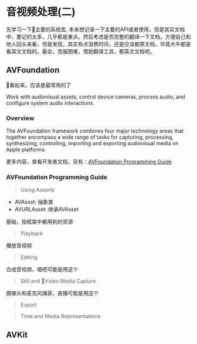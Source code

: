 # 音视频处理(二)

先学习一下主要的系统库, 本来想记录一下主要的API或者使用，但是其实文档中，要记的太多，几乎都是重点。然后考虑是否完整的翻译一下文档，方便自己和他人回头来看，但是发现，其实有点浪费时间，还是应该都原文档，毕竟大牛都是看英文文档的。最会，克服困难，借助翻译工具，都英文文档吧。

## AVFoundation

看起来，应该是最常用的了

Work with audiovisual assets, control device cameras, process audio, and configure system audio interactions.

### Overview

The AVFoundation framework combines four major technology areas that together encompass a wide range of tasks for capturing, processing, synthesizing, controlling, importing and exporting audiovisual media on Apple platforms

更多内容，查看开发者文档，另有：[AVFoundation Programming Guide](https://developer.apple.com/library/archive/documentation/AudioVideo/Conceptual/AVFoundationPG/Articles/00_Introduction.html#//apple_ref/doc/uid/TP40010188)

### AVFoundation Programming Guide

> Using Asserts

- AVAsset: 抽象类
- AVURLAsset: 继承AVAsset

基础，指框架中都用到的资源


> Playback

播放音视频

> Editing

合成音视频，唱吧可能是用这个

> Still and Video Media Capture

摄像头和麦克风捕获，直播可能是用这个

> Export



> Time and Media Representations


## AVKit